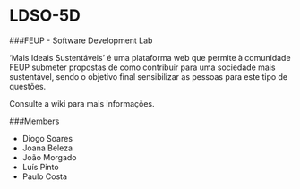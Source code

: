 # LDSO-5D

###FEUP - Software Development Lab

‘Mais Ideais Sustentáveis’ é uma plataforma web que permite à comunidade FEUP submeter propostas de como contribuir para uma sociedade mais sustentável, sendo o objetivo final sensibilizar as pessoas para este tipo de questões.

Consulte a wiki para mais informações.

###Members
- Diogo Soares
- Joana Beleza
- João Morgado
- Luís Pinto
- Paulo Costa

